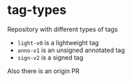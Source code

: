 # tag-types

Repository with different types of tags

* `light-v0` is a lightweight tag
* `anno-v1` is an unsigned annotated tag
* `sign-v2` is a signed tag

Also there is an origin PR
